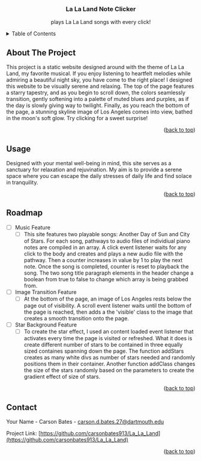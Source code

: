 
<h3 align="center">La La Land Note Clicker</h3>

  <p align="center">
    plays La La Land songs with every click!
  </p>
</div>



<!-- TABLE OF CONTENTS -->
<details>
  <summary>Table of Contents</summary>
  <ol>
    <li>
      <a href="#about-the-project">About The Project</a>
    </li>
    <li><a href="#usage">Usage</a></li>
    <li><a href="#roadmap">Roadmap</a></li>
    <li><a href="#contact">Contact</a></li>
    <li><a href="#acknowledgments">Acknowledgments</a></li>
  </ol>
</details>



<!-- ABOUT THE PROJECT -->
## About The Project

<p> This project is a static website designed around with the theme of La La Land, my favorite musical. If you enjoy listening to heartfelt melodies while admiring a beautiful night sky, you have come to the right place! I designed this website to be visually serene and relaxing. The top of the page features a starry tapestry, and as you begin to scroll down, the colors seamlessly transition, gently softening into a palette of muted blues and purples, as if the day is slowly giving way to twilight.	Finally, as you reach the bottom of the page, a stunning skyline image of Los Angeles comes into view, bathed in the moon's soft glow. Try clicking for a sweet surprise!</p>


<p align="right">(<a href="#readme-top">back to top</a>)</p>

<!-- USAGE EXAMPLES -->
## Usage

Designed with your mental well-being in mind, this site serves as a sanctuary for relaxation and rejuvination. My aim is to provide a serene space where you can escape the daily stresses of daily life and find solace in tranquility.

<p align="right">(<a href="#readme-top">back to top</a>)</p>



<!-- ROADMAP -->
## Roadmap

- [ ] Music Feature
    - [ ] This site features two playable songs: Another Day of Sun and City of Stars. For each song, pathways to audio files of individiual piano notes are compiled in an array. A click event listener waits for any click to the body and creates and plays a new audio file with the pathway. Then a counter increases in value by 1 to play the next note. Once the song is completed, counter is reset to playback the song. The two song title paragraph elements in the header change a boolean from true to false to change which array is being grabbed from.
- [ ] Image Transition Feature
    - [ ] At the bottom of the page, an image of Los Angeles rests below the page out of visibility. A scroll event listener waits until the bottom of the page is reached, then adds a the 'visible' class to the image that creates a smooth transition onto the page.
- [ ] Star Background Feature
    - [ ] To create the star effect, I used an content loaded event listener that activates every time the page is visited or refreshed. What it does is create different number of stars to be contained in three equally sized containes spanning down the page. The function addStars creates as many white divs as number of stars needed and randomly positions them in their container. Another function addClass changes the size of the stars randomly based on the parameters to create the gradient effect of size of stars.  

<p align="right">(<a href="#readme-top">back to top</a>)</p>



<!-- CONTACT -->
## Contact

Your Name - Carson Bates - carson.d.bates.27@dartmouth.edu

Project Link: [https://github.com/carsonbates913/La_La_Land](https://github.com/carsonbates913/La_La_Land)

<p align="right">(<a href="#readme-top">back to top</a>)</p>
